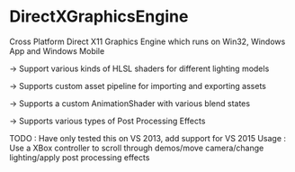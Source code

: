 # DirectXGraphicsEngine
Cross Platform Direct X11 Graphics Engine which runs on Win32, Windows App and Windows Mobile

-> Support various kinds of HLSL shaders for different lighting models

-> Supports custom asset pipeline for importing and exporting assets

-> Supports a custom AnimationShader with various blend states

-> Supports various types of Post Processing Effects

TODO : Have only tested this on VS 2013, add support for VS 2015
Usage : Use a XBox controller to scroll through demos/move camera/change lighting/apply post processing effects
